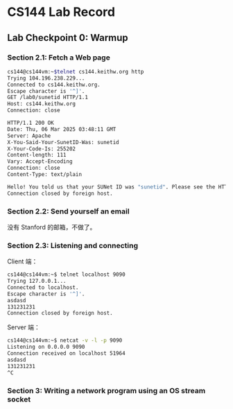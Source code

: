 # CS144 Lab Record

## Lab Checkpoint 0: Warmup

### Section 2.1: Fetch a Web page

```bash
cs144@cs144vm:~$telnet cs144.keithw.org http
Trying 104.196.238.229...
Connected to cs144.keithw.org.
Escape character is '^]'.
GET /lab0/sunetid HTTP/1.1
Host: cs144.keithw.org
Connection: close

HTTP/1.1 200 OK
Date: Thu, 06 Mar 2025 03:48:11 GMT
Server: Apache
X-You-Said-Your-SunetID-Was: sunetid
X-Your-Code-Is: 255202
Content-length: 111
Vary: Accept-Encoding
Connection: close
Content-Type: text/plain

Hello! You told us that your SUNet ID was "sunetid". Please see the HTTP headers (above) for your secret code.
Connection closed by foreign host.
```

### Section 2.2: Send yourself an email

没有 Stanford 的邮箱，不做了。

### Section 2.3: Listening and connecting

Client 端：

```bash 
cs144@cs144vm:~$ telnet localhost 9090
Trying 127.0.0.1...
Connected to localhost.
Escape character is '^]'.
asdasd
131231231
Connection closed by foreign host.
```

Server 端：

```bash
cs144@cs144vm:~$ netcat -v -l -p 9090
Listening on 0.0.0.0 9090
Connection received on localhost 51964
asdasd
131231231
^C
```

### Section 3: Writing a network program using an OS stream socket



